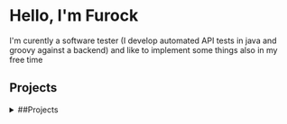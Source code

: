 # Hello, I'm Furock

I'm curently a software tester (I develop automated API tests in java and groovy against a backend) and like to implement some things also in my free time

## Projects
<details> <summary> ##Projects </summary>

- test
- test
- test

+ test
+ test
+ test

* test
* test
* test
* Project 1
* <details> <summary>Project 2</summary> project 2 details</details>
  
</details>


<!--
**Furock/Furock** is a ✨ _special_ ✨ repository because its `README.md` (this file) appears on your GitHub profile.

Here are some ideas to get you started:

- 🔭 I’m currently working on ...
- 🌱 I’m currently learning ...
- 👯 I’m looking to collaborate on ...
- 🤔 I’m looking for help with ...
- 💬 Ask me about ...
- 📫 How to reach me: ...
- 😄 Pronouns: ...
- ⚡ Fun fact: ...
-->
